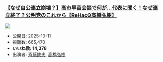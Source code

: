 ### [【なぜ自公連立崩壊？】高市早苗会談で何が…代表に聞く！なぜ連立終了？公明党のこれから【ReHacQ高橋弘樹】](https://www.youtube.com/watch?v=MOY5qRsVZjc)
[![](https://img.youtube.com/vi/MOY5qRsVZjc/sddefault.jpg)](https://www.youtube.com/watch?v=MOY5qRsVZjc)
-   公開日: 2025-10-11
-   視聴数: 665,470
-   **いいね数: 14,378**
-   出演者: [斉藤鉄夫](/rehacq_fan/people/斉藤鉄夫 "wikilink"), [高橋弘樹](/rehacq_fan/people/高橋弘樹 "wikilink")
